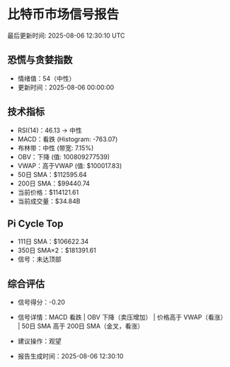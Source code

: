 # 比特币市场信号报告

最后更新时间: 2025-08-06 12:30:10 UTC

## 恐慌与贪婪指数
- 情绪值：54（中性）
- 更新时间：2025-08-06 00:00:00

## 技术指标
- RSI(14)：46.13 → 中性
- MACD：看跌 (Histogram: -763.07)
- 布林带：中性 (带宽: 7.15%)
- OBV：下降 (值: 100809277539)
- VWAP：高于VWAP (值: $100017.83)
- 50日 SMA：$112595.64
- 200日 SMA：$99440.74
- 当前价格：$114121.61
- 当前成交量：$34.84B

## Pi Cycle Top
- 111日 SMA：$106622.34
- 350日 SMA×2：$181391.61
- 信号：未达顶部

## 综合评估
- 信号得分：-0.20
- 信号详情：MACD 看跌 | OBV 下降（卖压增加） | 价格高于 VWAP（看涨） | 50日 SMA 高于 200日 SMA（金叉，看涨）
- 建议操作：观望

- 报告生成时间：2025-08-06 12:30:10